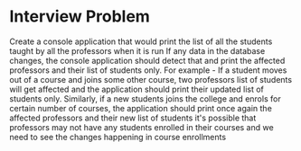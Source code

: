 # Interview Problem 
Create a console application that would print the list of all the students taught by all the professors when it is run 
If any data in the database changes, the console application should detect that and print the affected professors and their list of students only. For example - If a student moves out of a course and joins some other course, two professors list of students will get affected and the application should print their updated list of students only. Similarly, if a new students joins the college and enrols for certain number of courses, the application should print once again the affected professors and their new list of students
it's possible that professors may not have any students  enrolled in their courses and we need to see the changes happening in course enrollments
